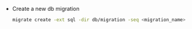 - Create a new db migration
    ```bash
    migrate create -ext sql -dir db/migration -seq <migration_name>
    ```
    